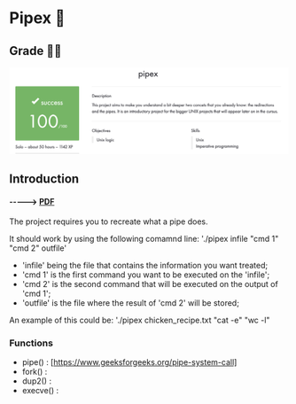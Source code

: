 # Pipex :postbox:

## Grade 🧑‍🎓

![Grade](https://github.com/J0Santos/42-pipex/blob/c00f67eecb54837db3b8c78196eef72b6a13e964/Readme_utils/Grade.png)

## Introduction

#### -----> [PDF]()

The project requires you to recreate what a pipe does.

It should work by using the following comamnd line:
'./pipex infile "cmd 1" "cmd 2" outfile'

  - 'infile' being the file that contains the information you want treated;
  - 'cmd 1' is the first command you want to be executed on the 'infile';
  - 'cmd 2' is the second command that will be executed on the output of 'cmd 1';
  - 'outfile' is the file where the result of 'cmd 2' will be stored;

An example of this could be: './pipex chicken_recipe.txt "cat -e" "wc -l"

### Functions

- pipe() : [https://www.geeksforgeeks.org/pipe-system-call]
- fork() :
- dup2() :
- execve() :

